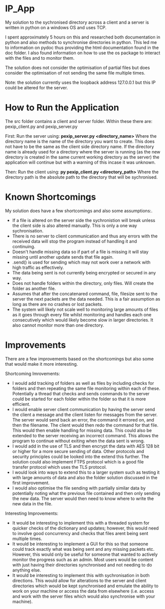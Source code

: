 # IP_App

My solution to the sychronised directory across a client and a server is written in python on a windows OS and uses TCP.

I spent approximately 5 hours on this and researched both documentation in python and also methods to synchronise directories in python. This led me to information on pydoc thus providing the html documentation found in the doc folder. I also found information on how to use the os package to interact with the files and to monitor them. 

The solution does not consider the optimisation of partial files but does consider the optimisation of not sending the same file multiple times.

Note: the solution currently uses the loopback address 127.0.0.1 but this IP could be altered for the server.

# How to Run the Application

The src folder contains a client and server folder. Within these there are: pexip_client.py and pexip_server.py

First:
Run the server using: __pexip_server.py <directory_name>__
Where the directory name is the name of the directory you want to create. This does not have to be the same as the client side directory name.
If the directory name is already used for a directory where the server is running (as the new directory is created in the same current working directory as the server) the application will continue but with a warning of this incase it was unknown.

Then:
Run the client using: __py pexip_client.py <directory_path>__
Where the directory path is the absolute path to the directory that will be sychronised.


# Known Shortcomings

My solution does have a few shortcomings and also some assumptions:.
* If a file is altered on the server side the sychronistion will break unless the client side is also altered manually. This is only a one way sychronisation.
* There is no server to client communication and thus any errors with the received data will stop the program instead of handling it and continuing.
* Doesn't handle missing data so if part of a file is missing it will stay missing until another update sends that file again.
* .send() is used for sending which may not work over a network with high traffic as effectively.
* The data being sent is not currently being encrypted or secured in any way.
* Does not handle folders within the directory, only files. Will create the folder as another file.
* Assumes that after the concatenared command, file, filesize sent to the server the next packets are the data needed. This is a fair assumption as long as there are no crashes or lost packets.
* The system will likely not scale well to monitoring large amounts of files as it goes through every file whilst monitoring and handles each one consecutively which would likely become slow in larger directories. It also cannot monitor more than one directory.


# Improvements

There are a few improvements based on the shortcomings but also some that would make it more interesting.

Shortcoming Imrovements:
* I would add tracking of folders as well as files by including checks for folders and then repeating the same file monitoring within each of these. Potentially a thread that checks and sends commands to the server could be started for each folder within the folder so that it is more efficient.
* I would enable server client communication by having the server send the client a message and the client listen for messages from the server. The server would send back an error, the command it errored on, and then the filename. The client would then redo the command for that file. This would then enable handling for missing data. This could also be extended to the server receiving an incorrect command. This allows the program to continue without exiting when the data sent is wrong. 
* I would add in the use of TLS and then encrypt the data with AES 128 bit or higher for a more secure sending of data. Other protocols and security principles could be looked into the extend this further. The solution could also implement FTPS protocol which is a good file transfer protocol which uses the TLS protocol.
* I would look into ways to extend this to a larger system such as testing it with large amounts of data and also the folder solution discussed in the first improvement.
* I would also optimise the file sending with partially similar data by potentially noting what the previous file contained and then only sending the new data. The server would then need to know where to write the new data in the file.

Interesting Improvements:
* It would be interesting to implement this with a threaded system for quicker checks of the dictionary and updates; however, this would need to involve good concurrency and checks that files arent being sent multiple times.
* It would be interesting to implement a GUI for this so that someone could track exactly what was being sent and any missing packets etc. However, this would only be useful for someone that wanted to actively monitor the progress such as an admin. Most users would be content with just having their directories synchronised and not needing to do anything else.
* It would be interesting to implement this with sychronisation in both directions. This would allow for alterations to the server and client directories which would be kept synchronised and emulate the ability to work on your machine or access the data from elsewhere (i.e. access and work with the server files which would also synchronise with your machine).
